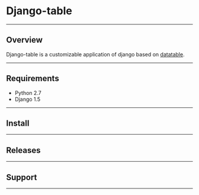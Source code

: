 # Django-table

_____________________________________________________________________

## Overview
Django-table is a customizable application of django based on [datatable](http://datatables.net).
_____________________________________________________________________

## Requirements
* Python 2.7
* Django 1.5
_____________________________________________________________________

## Install
_____________________________________________________________________

## Releases
_____________________________________________________________________

## Support
_____________________________________________________________________
